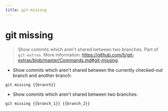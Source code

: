 ```yaml
---
title: git-missing
---
```

# git missing

> Show commits which aren't shared between two branches.
> Part of `git-extras`.
> More information: <https://github.com/tj/git-extras/blob/master/Commands.md#git-missing>.

- Show commits which aren't shared between the currently checked-out branch and another branch:

`git missing {{branch}}`

- Show commits which aren't shared between two branches:

`git missing {{branch_1}} {{branch_2}}`
